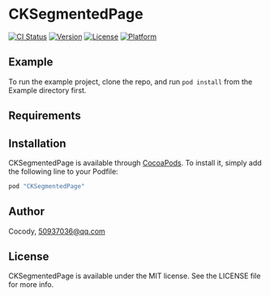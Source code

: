 # CKSegmentedPage

[![CI Status](http://img.shields.io/travis/Cocody/CKSegmentedPage.svg?style=flat)](https://travis-ci.org/Cocody/CKSegmentedPage)
[![Version](https://img.shields.io/cocoapods/v/CKSegmentedPage.svg?style=flat)](http://cocoapods.org/pods/CKSegmentedPage)
[![License](https://img.shields.io/cocoapods/l/CKSegmentedPage.svg?style=flat)](http://cocoapods.org/pods/CKSegmentedPage)
[![Platform](https://img.shields.io/cocoapods/p/CKSegmentedPage.svg?style=flat)](http://cocoapods.org/pods/CKSegmentedPage)

## Example

To run the example project, clone the repo, and run `pod install` from the Example directory first.

## Requirements

## Installation

CKSegmentedPage is available through [CocoaPods](http://cocoapods.org). To install
it, simply add the following line to your Podfile:

```ruby
pod "CKSegmentedPage"
```

## Author

Cocody, 50937036@qq.com

## License

CKSegmentedPage is available under the MIT license. See the LICENSE file for more info.
